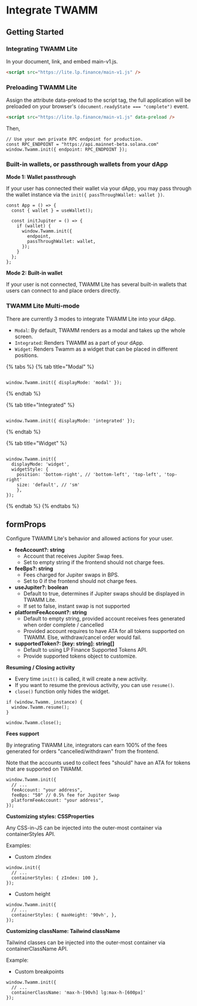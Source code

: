 # Integrate TWAMM

## Getting Started <a href="#getting-started" id="getting-started"></a>

### Integrating TWAMM Lite <a href="#integrating-jupiter-terminal" id="integrating-jupiter-terminal"></a>

In your document, link, and embed main-v1.js.

```html
<script src="https://lite.lp.finance/main-v1.js" />
```

### Preloading TWAMM Lite <a href="#preloading-terminal" id="preloading-terminal"></a>

Assign the attribute data-preload to the script tag, the full application will be preloaded on your browser's `(document.readyState === "complete")` event.

```html
<script src="https://lite.lp.finance/main-v1.js" data-preload />
```

Then,

```tsx
// Use your own private RPC endpoint for production.
const RPC_ENDPOINT = "https://api.mainnet-beta.solana.com"
window.Twamm.init({ endpoint: RPC_ENDPOINT });
```

### Built-in wallets, or passthrough wallets from your dApp <a href="#built-in-wallets-or-passthrough-wallets-from-your-dapp" id="built-in-wallets-or-passthrough-wallets-from-your-dapp"></a>

**Mode 1: Wallet passthrough**

If your user has connected their wallet via your dApp, you may pass through the wallet instance via the `init({ passThroughWallet: wallet })`.

```tsx
const App = () => {
  const { wallet } = useWallet();

  const initJupiter = () => {
    if (wallet) {
      window.Twamm.init({
        endpoint,
        passThroughWallet: wallet,
      });
    }
  };
};

```

**Mode 2: Built-in wallet**

If your user is not connected, TWAMM Lite has several built-in wallets that users can connect to and place orders directly.

### TWAMM Lite Multi-mode <a href="#jupiter-terminal-multi-mode" id="jupiter-terminal-multi-mode"></a>

There are currently 3 modes to integrate TWAMM Lite into your dApp.

* `Modal`: By default, TWAMM renders as a modal and takes up the whole screen.
* `Integrated`: Renders TWAMM as a part of your dApp.
* `Widget`: Renders Twamm as a widget that can be placed in different positions.

{% tabs %}
{% tab title="Modal" %}
<figure><img src="/lp-logo.png" alt=""><figcaption></figcaption></figure>

```tsx
window.Twamm.init({ displayMode: 'modal' });
```
{% endtab %}

{% tab title="Integrated" %}
<figure><img src="../.gitbook/assets/Screenshot 2023-06-08 at 11.54.08 PM.png" alt=""><figcaption></figcaption></figure>

```tsx
window.Twamm.init({ displayMode: 'integrated' });
```
{% endtab %}

{% tab title="Widget" %}
<figure><img src="../.gitbook/assets/Screenshot 2023-06-08 at 11.54.33 PM.png" alt=""><figcaption></figcaption></figure>

```tsx
window.Twamm.init({
  displayMode: 'widget',
  widgetStyle: {
    position: 'bottom-right', // 'bottom-left', 'top-left', 'top-right'
    size: 'default', // 'sm'
    },
});
```
{% endtab %}
{% endtabs %}

## formProps <a href="#formprops-available-on-v1" id="formprops-available-on-v1"></a>

Configure TWAMM Lite's behavior and allowed actions for your user.

* **feeAccount?: string**
  * Account that receives Jupiter Swap fees.
  * Set to empty string if the frontend should not charge fees.
* **feeBps?: string**
  * Fees charged for Jupiter swaps in BPS.
  * Set to 0 if the frontend should not charge fees.
* **useJupiter?: boolean**
  * Default to true, determines if Jupiter swaps should be displayed in TWAMM Lite.
  * If set to false, instant swap is not supported
* **platformFeeAccount?: string**
  * Default to empty string, provided account receives fees generated when order complete / cancelled
  * Provided account requires to have ATA for all tokens supported on TWAMM. Else, withdraw/cancel order would fail.
* **supportedToken?: \[key: string]: string\[]**
  * Default to using LP Finance Supported Tokens API.
  * Provide supported tokens object to customize.

**Resuming / Closing activity**

* Every time `init()` is called, it will create a new activity.
* If you want to resume the previous activity, you can use `resume()`.
* `close()` function only hides the widget.

```tsx
if (window.Twamm._instance) {
  window.Twamm.resume();
}

window.Twamm.close();
```

**Fees support**

By integrating TWAMM Lite, integrators can earn 100% of the fees generated for orders "cancelled/withdrawn" from the frontend.

Note that the accounts used to collect fees "should" have an ATA for tokens that are supported on TWAMM.

```tsx
window.Twamm.init({
  // ...
  feeAccount: "your address",
  feeBps: "50" // 0.5% fee for Jupiter Swap
  platformFeeAccount: "your address",
});
```

**Customizing styles: CSSProperties**

Any CSS-in-JS can be injected into the outer-most container via containerStyles API.

Examples:

* Custom zIndex

```tsx
window.init({
  // ...
  containerStyles: { zIndex: 100 },
});
```

* Custom height

```tsx
window.Twamm.init({
  // ...
  containerStyles: { maxHeight: '90vh', },
});
```

**Customizing className: Tailwind className**

Tailwind classes can be injected into the outer-most container via containerClassName API.

Example:

* Custom breakpoints

```tsx
window.Twamm.init({
  // ...
  containerClassName: 'max-h-[90vh] lg:max-h-[600px]'
});
```

